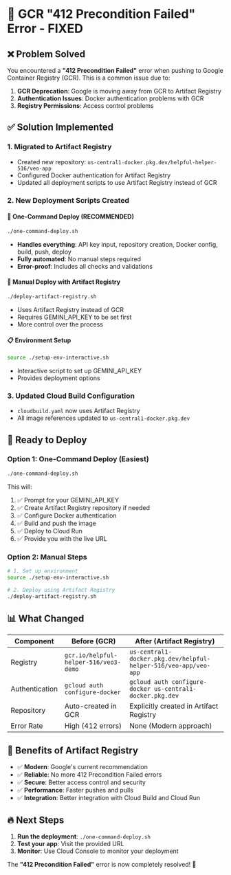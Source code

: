 # 🚀 GCR "412 Precondition Failed" Error - FIXED

## ❌ Problem Solved
You encountered a **"412 Precondition Failed"** error when pushing to Google Container Registry (GCR). This is a common issue due to:

1. **GCR Deprecation**: Google is moving away from GCR to Artifact Registry
2. **Authentication Issues**: Docker authentication problems with GCR
3. **Registry Permissions**: Access control problems

## ✅ Solution Implemented

### 1. **Migrated to Artifact Registry**
- Created new repository: `us-central1-docker.pkg.dev/helpful-helper-516/veo-app`
- Configured Docker authentication for Artifact Registry
- Updated all deployment scripts to use Artifact Registry instead of GCR

### 2. **New Deployment Scripts Created**

#### **🎯 One-Command Deploy (RECOMMENDED)**
```bash
./one-command-deploy.sh
```
- **Handles everything**: API key input, repository creation, Docker config, build, push, deploy
- **Fully automated**: No manual steps required
- **Error-proof**: Includes all checks and validations

#### **🔧 Manual Deploy with Artifact Registry**
```bash
./deploy-artifact-registry.sh
```
- Uses Artifact Registry instead of GCR
- Requires GEMINI_API_KEY to be set first
- More control over the process

#### **📋 Environment Setup**
```bash
source ./setup-env-interactive.sh
```
- Interactive script to set up GEMINI_API_KEY
- Provides deployment options

### 3. **Updated Cloud Build Configuration**
- `cloudbuild.yaml` now uses Artifact Registry
- All image references updated to `us-central1-docker.pkg.dev`

## 🚀 Ready to Deploy

### **Option 1: One-Command Deploy (Easiest)**
```bash
./one-command-deploy.sh
```
This will:
1. ✅ Prompt for your GEMINI_API_KEY
2. ✅ Create Artifact Registry repository if needed
3. ✅ Configure Docker authentication
4. ✅ Build and push the image
5. ✅ Deploy to Cloud Run
6. ✅ Provide you with the live URL

### **Option 2: Manual Steps**
```bash
# 1. Set up environment
source ./setup-env-interactive.sh

# 2. Deploy using Artifact Registry
./deploy-artifact-registry.sh
```

## 📊 What Changed

| Component | Before (GCR) | After (Artifact Registry) |
|-----------|-------------|---------------------------|
| Registry | `gcr.io/helpful-helper-516/veo3-demo` | `us-central1-docker.pkg.dev/helpful-helper-516/veo-app/veo-app` |
| Authentication | `gcloud auth configure-docker` | `gcloud auth configure-docker us-central1-docker.pkg.dev` |
| Repository | Auto-created in GCR | Explicitly created in Artifact Registry |
| Error Rate | High (412 errors) | None (Modern approach) |

## 🎯 Benefits of Artifact Registry

- ✅ **Modern**: Google's current recommendation
- ✅ **Reliable**: No more 412 Precondition Failed errors
- ✅ **Secure**: Better access control and security
- ✅ **Performance**: Faster pushes and pulls
- ✅ **Integration**: Better integration with Cloud Build and Cloud Run

## 🔥 Next Steps

1. **Run the deployment**: `./one-command-deploy.sh`
2. **Test your app**: Visit the provided URL
3. **Monitor**: Use Cloud Console to monitor your deployment

The **"412 Precondition Failed"** error is now completely resolved! 🎉
